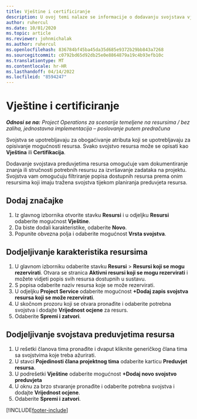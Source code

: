 ```yaml
---
title: Vještine i certificiranje
description: U ovoj temi nalaze se informacije o dodavanju svojstava vještina i certificiranja resursima.
author: ruhercul
ms.date: 10/01/2020
ms.topic: article
ms.reviewer: johnmichalak
ms.author: ruhercul
ms.openlocfilehash: 836784bf45ba45da35d685e9372b29bb843a7268
ms.sourcegitcommit: c0792bd65d92db25e0e8864879a19c4b93efb10c
ms.translationtype: MT
ms.contentlocale: hr-HR
ms.lasthandoff: 04/14/2022
ms.locfileid: "8594247"
---
```

# <a name="skills-and-certifications"></a>Vještine i certificiranje
_**Odnosi se na:** Project Operations za scenarije temeljene na resursima / bez zaliha, jednostavna implementacija – poslovanje putem predračuna_

Svojstva se upotrebljavaju za obogaćivanje atributa koji se upotrebljavaju za opisivanje mogućnosti resursa. Svako svojstvo resursa može se opisati kao **Vještina** ili **Certifikacija**.

Dodavanje svojstava preduvjetima resursa omogućuje vam dokumentiranje znanja ili stručnosti potrebnih resursu za izvršavanje zadataka na projektu. Svojstva vam omogućuju filtriranje popisa dostupnih resursa prema onim resursima koji imaju tražena svojstva tijekom planiranja preduvjeta resursa.

## <a name="add-characteristics"></a>Dodaj značajke

1. Iz glavnog izbornika otvorite stavku **Resursi** i u odjeljku **Resursi** odaberite mogućnost **Vještine**.
2. Da biste dodali karakteristike, odaberite **Novo**.
3. Popunite obvezna polja i odaberite mogućnost **Vrsta svojstva**.

## <a name="assign-characteristics-to-resources"></a>Dodjeljivanje karakteristika resursima

1. U glavnom izborniku odaberite stavku **Resursi** > **Resursi koji se mogu rezervirati**. Otvara se stranica **Aktivni resursi koji se mogu rezervirati** i možete vidjeti popis svih resursa dostupnih u sustavu.
2. S popisa odaberite naziv resursa koje se može rezervirati.
3. U odjeljku **Project Service** odaberite mogućnost **+Dodaj zapis svojstva resursa koji se može rezervirati**.
4. U skočnom prozoru koji se otvara pronađite i odaberite potrebna svojstva i dodajte **Vrijednost ocjene** za resurs.
5. Odaberite **Spremi i zatvori**.

## <a name="assign-characteristics-to-resource-requirements"></a>Dodjeljivanje svojstava preduvjetima resursa

1. U rešetki članova tima pronađite i dvaput kliknite generičkog člana tima sa svojstvima koje treba ažurirati.
2. U stavci **Pojedinosti člana projektnog tima** odaberite karticu **Preduvjet resursa**.
3. U podrešetki **Vještine** odaberite mogućnost **+Dodaj novo svojstvo preduvjeta**
4. U oknu za brzo stvaranje pronađite i odaberite potrebna svojstva i dodajte **Vrijednost ocjene**.
5. Odaberite **Spremi i zatvori**.

[!INCLUDE[footer-include](../includes/footer-banner.md)]